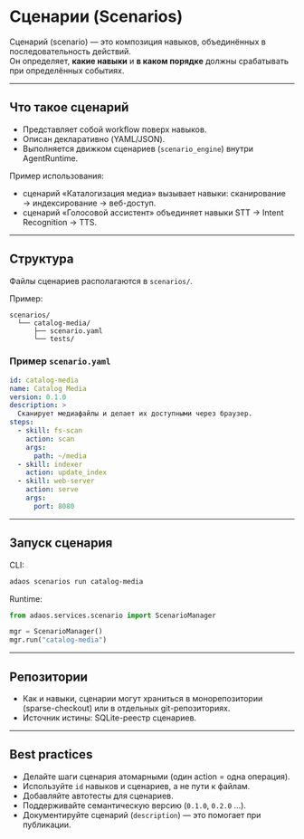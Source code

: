 # Сценарии (Scenarios)

Сценарий (scenario) — это композиция навыков, объединённых в последовательность действий.  
Он определяет, **какие навыки** и **в каком порядке** должны срабатывать при определённых событиях.

---

## Что такое сценарий

- Представляет собой workflow поверх навыков.  
- Описан декларативно (YAML/JSON).  
- Выполняется движком сценариев (`scenario_engine`) внутри AgentRuntime.  

Пример использования:  

- сценарий «Каталогизация медиа» вызывает навыки: сканирование → индексирование → веб-доступ.  
- сценарий «Голосовой ассистент» объединяет навыки STT → Intent Recognition → TTS.  

---

## Структура

Файлы сценариев располагаются в `scenarios/`.

Пример:

```text
scenarios/
  └── catalog-media/
      ├── scenario.yaml
      └── tests/
````

### Пример `scenario.yaml`

```yaml
id: catalog-media
name: Catalog Media
version: 0.1.0
description: >
  Сканирует медиафайлы и делает их доступными через браузер.
steps:
  - skill: fs-scan
    action: scan
    args:
      path: ~/media
  - skill: indexer
    action: update_index
  - skill: web-server
    action: serve
    args:
      port: 8080
```

---

## Запуск сценария

CLI:

```bash
adaos scenarios run catalog-media
```

Runtime:

```python
from adaos.services.scenario import ScenarioManager

mgr = ScenarioManager()
mgr.run("catalog-media")
```

---

## Репозитории

- Как и навыки, сценарии могут храниться в монорепозитории (sparse-checkout)
  или в отдельных git-репозиториях.
- Источник истины: SQLite-реестр сценариев.

---

## Best practices

- Делайте шаги сценария атомарными (один action = одна операция).
- Используйте `id` навыков и сценариев, а не пути к файлам.
- Добавляйте автотесты для сценариев.
- Поддерживайте семантическую версию (`0.1.0`, `0.2.0` …).
- Документируйте сценарий (`description`) — это помогает при публикации.
